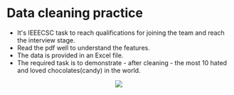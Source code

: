 # Data cleaning practice
- It's IEEECSC task to reach qualifications for joining the team and reach the interview stage.
- Read the pdf well to understand the features.
- The data is provided in an Excel file.
- The required task is to demonstrate - after cleaning - the most 10 hated and loved chocolates(candy) in the world.
<p align = "center">
<img src = "https://github.com/mhmdkardosha/IEEECSC-Task/assets/113517855/29669fbf-f350-4cd5-a8fd-2f8a9c8a7ec0">
</p>
